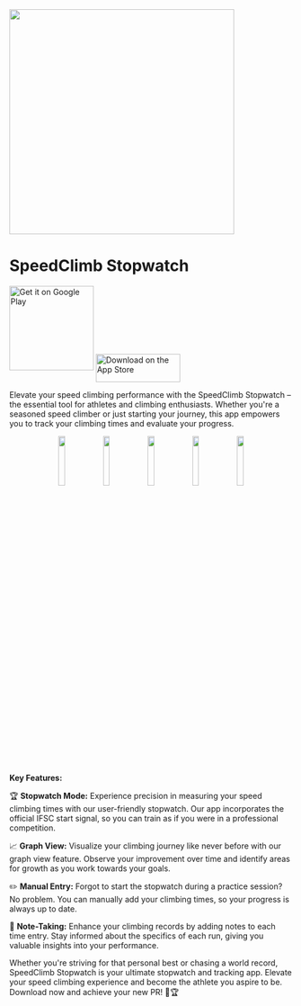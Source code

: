 <img src="https://github.com/joscha0/speedclimb-stopwatch/assets/45885696/028afe10-a909-43af-8717-0d06b301b9ee" width=400>

# SpeedClimb Stopwatch

<p>
  <a href='https://play.google.com/store/apps/details?id=com.joscha0.speedclimbing&pcampaignid=pcampaignidMKT-Other-global-all-co-prtnr-py-PartBadge-Mar2515-1' target="_blank"><img width=150 alt='Get it on Google Play' src='https://play.google.com/intl/en_us/badges/static/images/badges/en_badge_web_generic.png'/></a>  
  <a href="https://apps.apple.com/us/app/speedclimb-stopwatch/id6469708441?itscg=30200&itsct=apps_box_badge&mttnsubad=6469708441" style="display: inline-block; " target="_blank">
    <img src="https://toolbox.marketingtools.apple.com/api/v2/badges/download-on-the-app-store/black/en-us?releaseDate=1697587200" alt="Download on the App Store" style="width: 150px; height: 50px; vertical-align: middle; object-fit: contain;" />
    </a>
 </p>

    
    
 

Elevate your speed climbing performance with the SpeedClimb Stopwatch – the essential tool for athletes and climbing enthusiasts. Whether you're a seasoned speed climber or just starting your journey, this app empowers you to track your climbing times and evaluate your progress.

<p align="middle">
  <img src="https://github.com/joscha0/speedclimb-stopwatch/assets/45885696/1f85f2d8-8b54-424e-b7bd-91cb6018fda3" width="15%" />
  <img src="https://github.com/joscha0/speedclimb-stopwatch/assets/45885696/04c48bee-6777-45ef-a202-7196817d4205" width="15%" /> 
  <img src="https://github.com/joscha0/speedclimb-stopwatch/assets/45885696/c53ed6ac-ea85-4097-a171-6bb293b49195" width="15%" />
  <img src="https://github.com/joscha0/speedclimb-stopwatch/assets/45885696/53021db5-e0f3-4fd2-ab86-2b27a8abe21e" width="15%" />
  <img src="https://github.com/joscha0/speedclimb-stopwatch/assets/45885696/e77f1da0-e5ff-4121-bede-2d00e19f4005" width="15%" />
</p>

**Key Features:**

🏆 **Stopwatch Mode:** Experience precision in measuring your speed climbing times with our user-friendly stopwatch. Our app incorporates the official IFSC start signal, so you can train as if you were in a professional competition.

📈 **Graph View:** Visualize your climbing journey like never before with our graph view feature. Observe your improvement over time and identify areas for growth as you work towards your goals.

✏️ **Manual Entry:** Forgot to start the stopwatch during a practice session? No problem. You can manually add your climbing times, so your progress is always up to date.

📝 **Note-Taking:** Enhance your climbing records by adding notes to each time entry. Stay informed about the specifics of each run, giving you valuable insights into your performance.

Whether you're striving for that personal best or chasing a world record, SpeedClimb Stopwatch is your ultimate stopwatch and tracking app. Elevate your speed climbing experience and become the athlete you aspire to be. Download now and achieve your new PR! 🧗🏆
